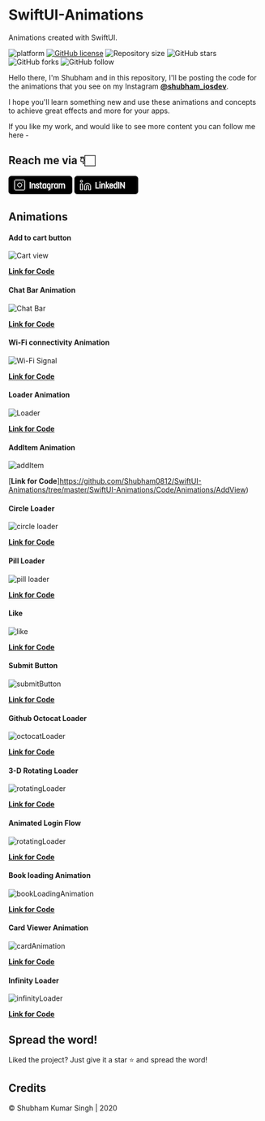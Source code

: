 # SwiftUI-Animations
Animations created with SwiftUI.

![platform](https://img.shields.io/badge/platform-iOS-orange)
[![GitHub license](https://img.shields.io/badge/License-Apache2.0-blue.svg)](LICENSE)
![Repository size](https://img.shields.io/github/repo-size/shubham0812/SwiftUI-Animations)
![GitHub stars](https://img.shields.io/github/stars/shubham0812/SwiftUI-Animations?style=social)
![GitHub forks](https://img.shields.io/github/forks/shubham0812/SwiftUI-Animations?style=social)
![GitHub follow](https://img.shields.io/github/followers/shubham0812?style=social)

Hello there, I'm Shubham and in this repository, I'll be posting the code for the animations that you see on my Instagram 
    [**@shubham_iosdev**](https://www.instagram.com/shubham_iosdev/).
    
I hope you'll learn something new and use these animations and concepts to achieve great effects and more for your apps.

If you like my work, and would like to see more content you can follow me here - 


## Reach me via 👇🏻

[![Instagram](https://raw.githubusercontent.com/Shubham0812/SearchX/master/insta.png)](https://www.instagram.com/shubham_iosdev/) [![Linkedin](https://raw.githubusercontent.com/Shubham0812/SearchX/master/linkedIn.png)](https://www.linkedin.com/in/shubham0812/)


## Animations

#### Add to cart button

![Cart view](https://raw.githubusercontent.com/Shubham0812/SwiftUI-Animations/master/SwiftUI-Animations/GIFs/cart.gif?token=AEX3IM6G5W5E5SXZNCXDOAK7FQLG2)

[**Link for Code**](https://github.com/Shubham0812/SwiftUI-Animations/tree/master/SwiftUI-Animations/Code/Animations/Cart)

#### Chat Bar Animation

![Chat Bar](https://raw.githubusercontent.com/Shubham0812/SwiftUI-Animations/master/SwiftUI-Animations/GIFs/chat-bar.gif)

[**Link for Code**](https://github.com/Shubham0812/SwiftUI-Animations/tree/master/SwiftUI-Animations/Code/Animations/ChatBar)

#### Wi-Fi connectivity Animation

![Wi-Fi Signal](https://raw.githubusercontent.com/Shubham0812/SwiftUI-Animations/master/SwiftUI-Animations/GIFs/wifi.gif)

[**Link for Code**](https://github.com/Shubham0812/SwiftUI-Animations/tree/master/SwiftUI-Animations/Code/Animations/Wifi)

#### Loader Animation

![Loader](https://github.com/Shubham0812/SwiftUI-Animations/blob/master/SwiftUI-Animations/GIFs/loader.gif)

[**Link for Code**](https://github.com/Shubham0812/SwiftUI-Animations/tree/master/SwiftUI-Animations/Code/Animations/Loader)

#### AddItem Animation

![addItem](https://raw.githubusercontent.com/Shubham0812/SwiftUI-Animations/master/SwiftUI-Animations/GIFs/addView.gif)

[**Link for Code**]https://github.com/Shubham0812/SwiftUI-Animations/tree/master/SwiftUI-Animations/Code/Animations/AddView)


#### Circle Loader

![circle loader](https://raw.githubusercontent.com/Shubham0812/SwiftUI-Animations/master/SwiftUI-Animations/GIFs/circle-loader.gif)

[**Link for Code**](https://github.com/Shubham0812/SwiftUI-Animations/tree/master/SwiftUI-Animations/Code/Animations/CircleLoader)

#### Pill Loader

![pill loader](https://raw.githubusercontent.com/Shubham0812/SwiftUI-Animations/master/SwiftUI-Animations/GIFs/pill-loader.gif)

[**Link for Code**](https://github.com/Shubham0812/SwiftUI-Animations/tree/master/SwiftUI-Animations/Code/Animations/PillLoader)

#### Like

![like](https://raw.githubusercontent.com/Shubham0812/SwiftUI-Animations/master/SwiftUI-Animations/GIFs/likeVIew.gif)

[**Link for Code**](https://github.com/Shubham0812/SwiftUI-Animations/tree/master/SwiftUI-Animations/Code/Animations/Like)

#### Submit Button

![submitButton](https://raw.githubusercontent.com/Shubham0812/SwiftUI-Animations/master/SwiftUI-Animations/GIFs/submit-button.gif)

[**Link for Code**](https://github.com/Shubham0812/SwiftUI-Animations/tree/master/SwiftUI-Animations/Code/Animations/SubmitView)


#### Github Octocat Loader

![octocatLoader](https://raw.githubusercontent.com/Shubham0812/SwiftUI-Animations/master/SwiftUI-Animations/GIFs/github-loader.gif)

[**Link for Code**](https://github.com/Shubham0812/SwiftUI-Animations/tree/master/SwiftUI-Animations/Code/Animations/GithubLoader)

#### 3-D Rotating Loader

![rotatingLoader](https://raw.githubusercontent.com/Shubham0812/SwiftUI-Animations/master/SwiftUI-Animations/GIFs/3-d-Loader.gif)

[**Link for Code**](https://github.com/Shubham0812/SwiftUI-Animations/tree/master/SwiftUI-Animations/Code/Animations/3dLoader)

#### Animated Login Flow

![rotatingLoader](https://raw.githubusercontent.com/Shubham0812/SwiftUI-Animations/master/SwiftUI-Animations/GIFs/login.gif)

[**Link for Code**](https://github.com/Shubham0812/SwiftUI-Animations/tree/master/SwiftUI-Animations/Code/Animations/LoginView)

#### Book loading Animation

![bookLoadingAnimation](https://raw.githubusercontent.com/Shubham0812/SwiftUI-Animations/master/SwiftUI-Animations/GIFs/book-loader.gif)

[**Link for Code**](https://github.com/Shubham0812/SwiftUI-Animations/tree/master/SwiftUI-Animations/Code/Animations/BookLoader)

#### Card Viewer Animation

![cardAnimation](https://github.com/Shubham0812/SwiftUI-Animations/blob/master/SwiftUI-Animations/GIFs/cards.gif)

[**Link for Code**](https://github.com/Shubham0812/SwiftUI-Animations/tree/master/SwiftUI-Animations/Code/Animations/Bank%20Card)

#### Infinity Loader
![infinityLoader](https://github.com/Shubham0812/SwiftUI-Animations/blob/master/SwiftUI-Animations/GIFs/infinity.gif)

[**Link for Code**](https://github.com/Shubham0812/SwiftUI-Animations/tree/master/SwiftUI-Animations/Code/Animations/InfinityLoader)

## Spread the word!
Liked the project? Just give it a star ⭐️ and spread the word!

## Credits
© Shubham Kumar Singh | 2020
